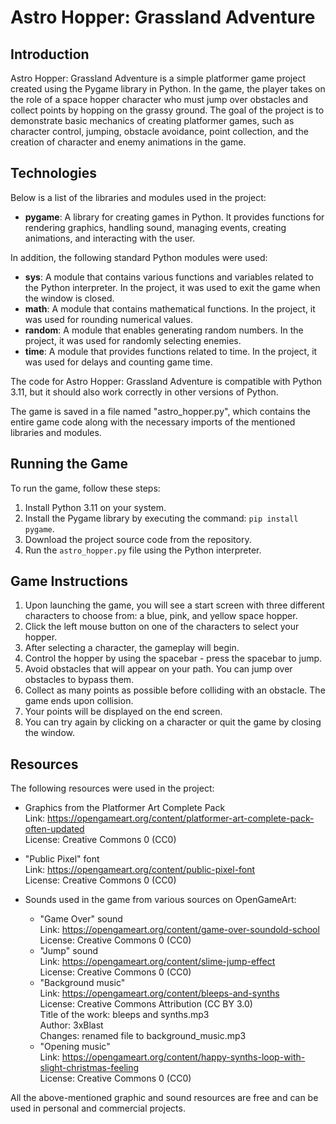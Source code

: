 # Astro Hopper: Grassland Adventure

## Introduction

Astro Hopper: Grassland Adventure is a simple platformer game project created using the Pygame library in Python. In the game, the player takes on the role of a space hopper character who must jump over obstacles and collect points by hopping on the grassy ground. The goal of the project is to demonstrate basic mechanics of creating platformer games, such as character control, jumping, obstacle avoidance, point collection, and the creation of character and enemy animations in the game.

## Technologies

Below is a list of the libraries and modules used in the project:

-   **pygame**: A library for creating games in Python. It provides functions for rendering graphics, handling sound, managing events, creating animations, and interacting with the user.

In addition, the following standard Python modules were used:

-   **sys**: A module that contains various functions and variables related to the Python interpreter. In the project, it was used to exit the game when the window is closed.
-   **math**: A module that contains mathematical functions. In the project, it was used for rounding numerical values.
-   **random**: A module that enables generating random numbers. In the project, it was used for randomly selecting enemies.
-   **time**: A module that provides functions related to time. In the project, it was used for delays and counting game time.

The code for Astro Hopper: Grassland Adventure is compatible with Python 3.11, but it should also work correctly in other versions of Python.

The game is saved in a file named "astro_hopper.py", which contains the entire game code along with the necessary imports of the mentioned libraries and modules.

## Running the Game

To run the game, follow these steps:

1.  Install Python 3.11 on your system.
2.  Install the Pygame library by executing the command: `pip install pygame`.
3.  Download the project source code from the repository.
4.  Run the `astro_hopper.py` file using the Python interpreter.

## Game Instructions

1.  Upon launching the game, you will see a start screen with three different characters to choose from: a blue, pink, and yellow space hopper.
2.  Click the left mouse button on one of the characters to select your hopper.
3.  After selecting a character, the gameplay will begin.
4.  Control the hopper by using the spacebar - press the spacebar to jump.
5.  Avoid obstacles that will appear on your path. You can jump over obstacles to bypass them.
6.  Collect as many points as possible before colliding with an obstacle. The game ends upon collision.
7.  Your points will be displayed on the end screen.
8.  You can try again by clicking on a character or quit the game by closing the window.

## Resources

The following resources were used in the project:

-   Graphics from the Platformer Art Complete Pack\
Link: https://opengameart.org/content/platformer-art-complete-pack-often-updated \
License: Creative Commons 0 (CC0)
    
-   "Public Pixel" font\
Link: https://opengameart.org/content/public-pixel-font \
License: Creative Commons 0 (CC0)
    
-   Sounds used in the game from various sources on OpenGameArt:
    
    -   "Game Over" sound\
    Link: https://opengameart.org/content/game-over-soundold-school \
    License: Creative Commons 0 (CC0)
    -   "Jump" sound\
    Link: https://opengameart.org/content/slime-jump-effect \
    License: Creative Commons 0 (CC0)
    -   "Background music"\
    Link: https://opengameart.org/content/bleeps-and-synths \
    License: Creative Commons Attribution (CC BY 3.0)\
    Title of the work: bleeps and synths.mp3\
    Author: 3xBlast\
    Changes: renamed file to background_music.mp3
    -   "Opening music"\
    Link: https://opengameart.org/content/happy-synths-loop-with-slight-christmas-feeling \
    License: Creative Commons 0 (CC0)

All the above-mentioned graphic and sound resources are free and can be used in personal and commercial projects.
